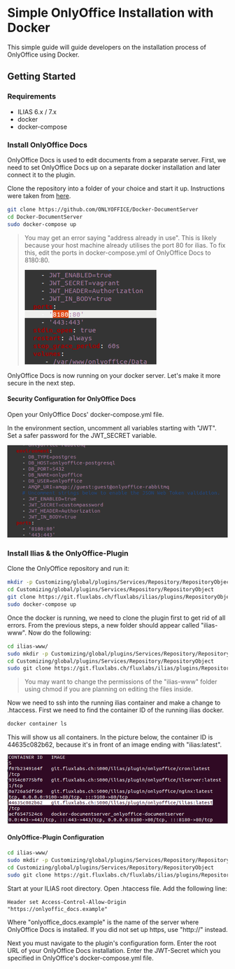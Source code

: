 # Simple OnlyOffice Installation with Docker
This simple guide will guide developers on the installation process of OnlyOffice using Docker.

## Getting Started

### Requirements

* ILIAS 6.x / 7.x
* docker
* docker-compose

### Install OnlyOffice Docs
OnlyOffice Docs is used to edit documents from a separate server. First, we need to set OnlyOffice Docs up on a separate docker installation and 
later connect it to the plugin.

Clone the repository into a folder of your choice and start it up. Instructions were taken from [here](https://helpcenter.onlyoffice.com/installation/docs-community-docker-compose.aspx).
```bash
git clone https://github.com/ONLYOFFICE/Docker-DocumentServer
cd Docker-DocumentServer
sudo docker-compose up
```

> You may get an error saying "address already in use". This is likely because your host machine already utilises the port 80 for ilias.
> To fix this, edit the ports in docker-compose.yml of OnlyOffice Docs to 8180:80.
>
>![errorfix_docs](docker-installation-pics/errorfix_docs.png)

OnlyOffice Docs is now running on your docker server. Let's make it more secure in the next step.

#### Security Configuration for OnlyOffice Docs
Open your OnlyOffice Docs' docker-compose.yml file.

In the environment section, uncomment all variables starting with "JWT". Set a safer password for the JWT_SECRET variable.

![adjust-jwt](docker-installation-pics/adjust-jwt.png)

### Install Ilias & the OnlyOffice-Plugin
Clone the OnlyOffice repository and run it:
```bash
mkdir -p Customizing/global/plugins/Services/Repository/RepositoryObject
cd Customizing/global/plugins/Services/Repository/RepositoryObject
git clone https://git.fluxlabs.ch/fluxlabs/ilias/plugins/RepositoryObjects/OnlyOffice.git OnlyOffice
sudo docker-compose up
```

Once the docker is running, we need to clone the plugin first to get rid of all errors. From the previous steps, a new folder should appear called "ilias-www". Now do the following:

```bash
cd ilias-www/
sudo mkdir -p Customizing/global/plugins/Services/Repository/RepositoryObject
cd Customizing/global/plugins/Services/Repository/RepositoryObject
sudo git clone https://git.fluxlabs.ch/fluxlabs/ilias/plugins/RepositoryObjects/OnlyOffice.git OnlyOffice
```
> You may want to change the permissions of the "ilias-www" folder using chmod if you are planning on editing the files inside.

Now we need to ssh into the running ilias container and make a change to .htaccess. First we need to find the container ID of the running ilias docker.

```bash
docker container ls
```
This will show us all containers. In the picture below, the container ID is 44635c082b62, because it's in front of an image ending with "ilias:latest".

![adjust-jwt](docker-installation-pics/container-id.png)


#### OnlyOffice-Plugin Configuration
```bash
cd ilias-www/
sudo mkdir -p Customizing/global/plugins/Services/Repository/RepositoryObject
cd Customizing/global/plugins/Services/Repository/RepositoryObject
sudo git clone https://git.fluxlabs.ch/fluxlabs/ilias/plugins/RepositoryObjects/OnlyOffice.git OnlyOffice
```
Start at your ILIAS root directory.
Open .htaccess file. Add the following line:
``` code
Header set Access-Control-Allow-Origin "https://onlyoffic_docs.example"
```
Where "onlyoffice_docs.example" is the name of the server where OnlyOffice Docs is installed.
If you did not set up https, use "http://" instead.

Next you must navigate to the plugin's configuration form.
Enter the root URL of your OnlyOffice Docs installation.
Enter the JWT-Secret which you specified in OnlyOffice's docker-compose.yml file.
